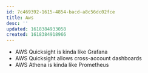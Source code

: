 ```yaml
---
id: 7c469392-1615-4854-bacd-a8c56dc02fce
title: Aws
desc: ''
updated: 1618384933058
created: 1618384918966
---
```


- AWS Quicksight is kinda like Grafana
- AWS Quicksight allows cross-account dashboards
- AWS Athena is kinda like Prometheus
